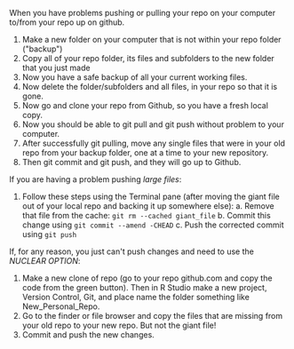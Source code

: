 When you have problems pushing or pulling your repo on your computer to/from your repo up on github.

  1. Make a new folder on your computer that is not within your repo folder ("backup")
  2. Copy all of your repo folder, its files and subfolders to the new folder that you just made 
  3. Now you have a safe backup of all your current working files.
  4. Now delete the folder/subfolders and all files, in your repo so that it is gone.
  5. Now go and clone your repo from Github, so you have a fresh local copy.
  6. Now you should be able to git pull and git push without problem to your computer.
  7. After successfully git pulling, move any single files that were in your old repo from your backup folder, 
      one at a time to your new repository.
  8. Then git commit and git push, and they will go up to Github.
  
If you are having a problem pushing *large files*:
  1. Follow these steps using the Terminal pane (after moving the giant file out of your local repo and backing it up somewhere else):
    a. Remove that file from the cache: `git rm --cached giant_file`
    b. Commit this change using `git commit --amend -CHEAD`
    c. Push the corrected commit using `git push`
 
 If, for any reason, you just can't push changes and need to use the *NUCLEAR OPTION*:
  1. Make a new clone of repo (go to your repo github.com and copy the code from the green button). Then in R Studio make a new project, Version Control, Git, and place name the folder something like New_Personal_Repo. 
  2. Go to the finder or file browser and copy the files that are missing from your old repo to your new repo. But not the giant file!
  3. Commit and push the new changes.
